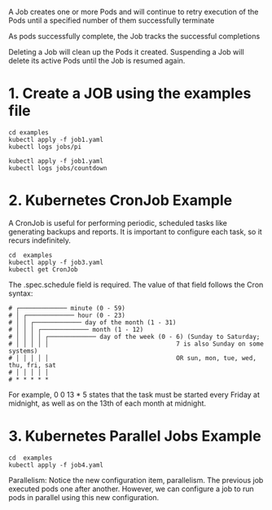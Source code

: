 
A Job creates one or more Pods and will continue to retry execution of the Pods until a specified number of them successfully terminate

As pods successfully complete, the Job tracks the successful completions

Deleting a Job will clean up the Pods it created. Suspending a Job will delete its active Pods until the Job is resumed again.


# 1. Create a JOB using the examples file

    cd examples
    kubectl apply -f job1.yaml
    kubectl logs jobs/pi

    kubectl apply -f job1.yaml
    kubectl logs jobs/countdown

# 2. Kubernetes CronJob Example  

A CronJob is useful for performing periodic, scheduled tasks like generating backups and reports. It is important to configure each task, so it recurs indefinitely. 

    cd  examples
    kubectl apply -f job3.yaml
    kubectl get CronJob

The .spec.schedule field is required. The value of that field follows the Cron syntax:

    # ┌───────────── minute (0 - 59)
    # │ ┌───────────── hour (0 - 23)
    # │ │ ┌───────────── day of the month (1 - 31)
    # │ │ │ ┌───────────── month (1 - 12)
    # │ │ │ │ ┌───────────── day of the week (0 - 6) (Sunday to Saturday;
    # │ │ │ │ │                                   7 is also Sunday on some systems)
    # │ │ │ │ │                                   OR sun, mon, tue, wed, thu, fri, sat
    # │ │ │ │ │
    # * * * * *

For example, 0 0 13 * 5 states that the task must be started every Friday at midnight, as well as on the 13th of each month at midnight.

# 3. Kubernetes Parallel Jobs Example 

    cd  examples
    kubectl apply -f job4.yaml

Parallelism: Notice the new configuration item, parallelism. The previous job executed pods one after another. However, we can configure a job to run pods in parallel using this new configuration.